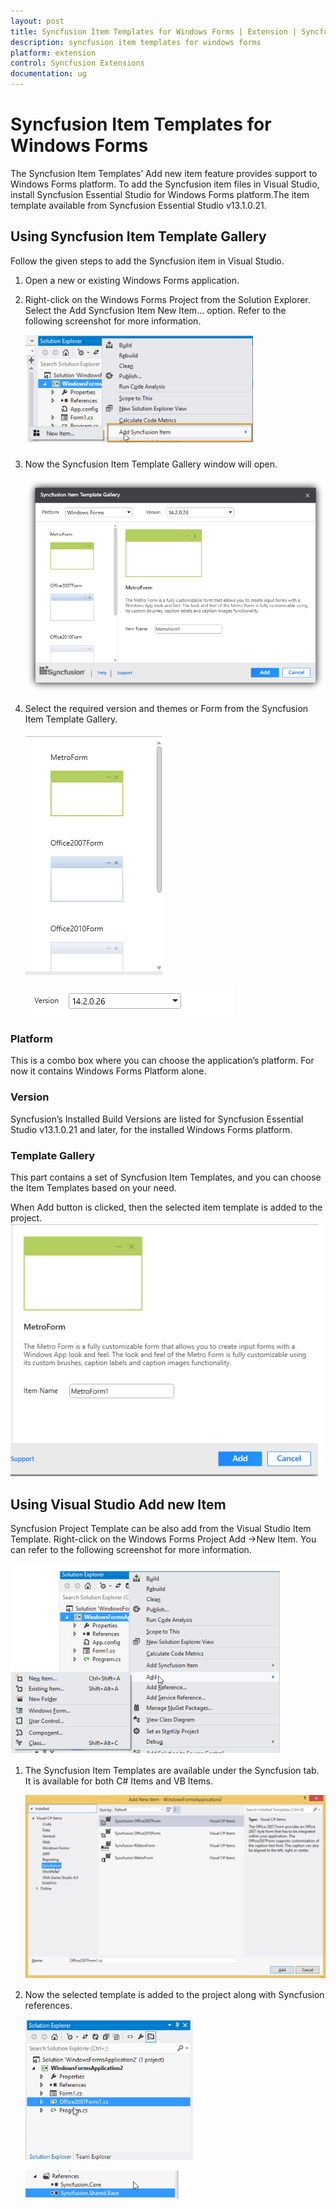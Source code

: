 ```yaml
---
layout: post
title: Syncfusion Item Templates for Windows Forms | Extension | Syncfusion
description: syncfusion item templates for windows forms
platform: extension
control: Syncfusion Extensions
documentation: ug
---
```


# Syncfusion Item Templates for Windows Forms

The Syncfusion Item Templates’ Add new item feature provides support to Windows Forms platform. To add the Syncfusion item files in Visual Studio, install Syncfusion Essential Studio for Windows Forms platform.The item template available from Syncfusion Essential Studio v13.1.0.21.


## Using Syncfusion Item Template Gallery

Follow the given steps to add the Syncfusion item in Visual Studio.

1. Open a new or existing Windows Forms application.
2. Right-click on the Windows Forms Project from the Solution Explorer. Select the Add Syncfusion Item  New Item... option. Refer to the following screenshot
   for more information.

   ![](Using-Syncfusion-Item-Template-Gallery_images/Using-Syncfusion-Item-Template-Gallery_img1.png)



3. Now the Syncfusion Item Template Gallery window will open.

   ![](Using-Syncfusion-Item-Template-Gallery_images/Using-Syncfusion-Item-Template-Gallery_img2.png)
   
   
   
4. Select the required version and themes or Form from the Syncfusion Item Template Gallery. 

   ![](Using-Syncfusion-Item-Template-Gallery_images/Using-Syncfusion-Item-Template-Gallery_img3.png)
   
   
   ![C:/Users/kanimozhipandian/Desktop/IMG_04062015_161634.png](Using-Syncfusion-Item-Template-Gallery_images/Using-Syncfusion-Item-Template-Gallery_img4.png)



### Platform

This is a combo box where you can choose the application’s platform. For now it contains Windows Forms Platform alone.

### Version

Syncfusion’s Installed Build Versions are listed for Syncfusion Essential Studio v13.1.0.21 and later, for the installed Windows Forms platform. 


### Template Gallery

This part contains a set of Syncfusion Item Templates, and you can choose the Item Templates based on your need.

When Add button is clicked, then the selected item template is added to the project.
![](Using-Syncfusion-Item-Template-Gallery_images/Using-Syncfusion-Item-Template-Gallery_img5.png)




## Using Visual Studio Add new Item

Syncfusion Project Template can be also add from the Visual Studio Item Template. Right-click on the Windows Forms Project Add ->New Item. You can refer to the following screenshot for more information.

![](Using-Visual-Studio-Add-new-Item_images/Using-Visual-Studio-Add-new-Item_img1.png)



1. The Syncfusion Item Templates are available under the Syncfusion tab. It is available for both C# Items and VB Items. 

   ![](Using-Visual-Studio-Add-new-Item_images/Using-Visual-Studio-Add-new-Item_img2.png)



2. Now the selected template is added to the project along with Syncfusion references.

   ![](Using-Visual-Studio-Add-new-Item_images/Using-Visual-Studio-Add-new-Item_img3.png)




   ![](Using-Visual-Studio-Add-new-Item_images/Using-Visual-Studio-Add-new-Item_img4.png)



